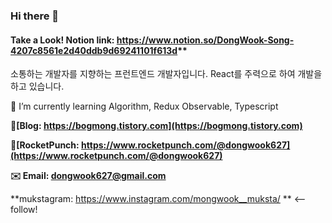 ### Hi there 👋

#### Take a Look! Notion link: https://www.notion.so/DongWook-Song-4207c8561e2d40ddb9d69241101f613d**
<!--
**quino0627/quino0627** is a ✨ _special_ ✨ repository because its `README.md` (this file) appears on your GitHub profile.

Here are some ideas to get you started:

- 🔭 I’m currently working on ...
- 🌱 I’m currently learning ...
- 👯 I’m looking to collaborate on ...
- 🤔 I’m looking for help with ...
- 💬 Ask me about ...
- 📫 How to reach me: ...
- 😄 Pronouns: ...
- ⚡ Fun fact: ...
-->

소통하는 개발자를 지향하는 프런트엔드 개발자입니다. React를 주력으로 하여 개발을 하고 있습니다.

🌱 I’m currently learning Algorithm, Redux Observable, Typescript

**📔[Blog: https://bogmong.tistory.com](https://bogmong.tistory.com)**

**🚀[RocketPunch: https://www.rocketpunch.com/@dongwook627](https://www.rocketpunch.com/@dongwook627)**

**✉️ Email: dongwook627@gmail.com**

**mukstagram: https://www.instagram.com/mongwook__muksta/ ** <-- follow!

